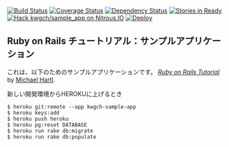 
[![Build Status](https://travis-ci.org/kwgch/sample_app.png)](https://travis-ci.org/kwgch/sample_app)
[![Coverage Status](https://coveralls.io/repos/kwgch/sample_app/badge.png)](https://coveralls.io/r/kwgch/sample_app)
[![Dependency Status](https://gemnasium.com/kwgch/sample_app.png)](https://gemnasium.com/kwgch/sample_app)
[![Stories in Ready](https://badge.waffle.io/kwgch/sample_app.png?label=ready&title=Ready)](https://waffle.io/kwgch/sample_app)
[![Hack kwgch/sample_app on Nitrous.IO](https://d3o0mnbgv6k92a.cloudfront.net/assets/hack-s-v1-19458b540eb9a0b6a943ee6d27941699.png)](https://www.nitrous.io/hack_button?source=embed&runtime=rails&repo=kwgch%2Fsample_app)
[![Deploy](https://www.herokucdn.com/deploy/button.png)](https://heroku.com/deploy?template=https://github.com/kwgch/sample_app)

## Ruby on Rails チュートリアル：サンプルアプリケーション

これは、以下のためのサンプルアプリケーションです。
[*Ruby on Rails Tutorial*](http://railstutorial.jp/)
by [Michael Hartl](http://michaelhartl.com/).


新しい開発環境からHEROKUに上げるとき
```
$ heroku git:remote --app kwgch-sample-app
$ heroku keys:add
$ heroku push heroku
$ heroku pg:reset DATABASE
$ heroku run rake db:migrate
$ heroku run rake db:populate
```
